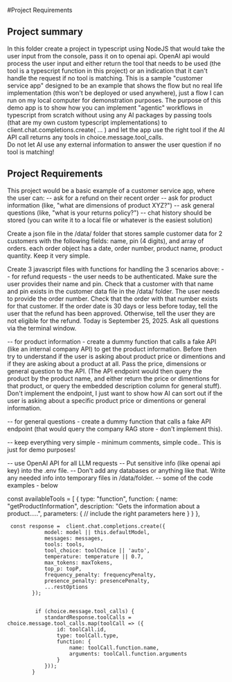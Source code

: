 #Project Requirements

## Project summary
In this folder create a project in typescript using NodeJS that would take the user input from the console, pass it on to openai api. 
OpenAI api would process the user input and either return the tool that needs to be used (the tool is a typescript function in this project) or an indication that it
can't handle the request if no tool is matching. 
This is a sample "customer service app" designed to be an example that shows the flow but no real life implementation (this won't be deployed or used anywhere), 
just a flow I can run on my local computer for demonstration purposes.
The purpose of this demo app is to show how you can implement "agentic" workflows in typescript from scratch without using any AI packages by passing tools (that are 
my own custom typescript implementations) to client.chat.completions.create( ... ) and let the app use the right tool if the AI API call returns any tools in 
choice.message.tool_calls.  
Do not let AI use any external information to answer the user question if no tool is matching! 

## Project Requirements
This project would be a basic example of a customer service app, where the user can:
-- ask for a refund on their recent order
-- ask for product information (like, "what are dimensions of product XYZ?")
-- ask general questions (like, "what is your returns policy?")
-- chat history should be stored (you can write it to a local file or whatever is the easiest solution)

Create a json file in the /data/ folder that stores sample customer data for 2 customers with the following fields: name, pin (4 digits), and array of orders.
each order object has a date, order number, product name, product quantity. Keep it very simple. 

Create 3 javascript files with functions for handling the 3 scenarios above:
-- for refund requests - the user needs to be authenticated. Make sure the user provides their name and pin. Check that a customer with that name and pin exists
in the customer data file in the /data/ folder. The user needs to provide the order number. Check that the order with that number exists for that customer. If the 
order date is 30 days or less before today, tell the user that the refund has been approved. Otherwise, tell the user they are not eligible for the refund. 
Today is September 25, 2025. Ask all questions via the terminal window.

-- for product information - create a dummy function that calls a fake API (like an internal company API) to get the product information. 
Before then try to understand if the user is asking about product price or dimentions and if they are asking about a product at all. Pass the price, dimensions or general question to the API. (The API endpoint would then query the product by the product name, and either return the price or dimentions for that product, or 
query the embedded description column for general stuff). Don't implement the endpoint, I just want to show how AI can sort out if the user is asking about a specific 
product price or dimentions or general information.

-- for general questions - create a dummy function that calls a fake API endpoint (that would query the company RAG store - don't implement this).

-- keep everything very simple - minimum comments, simple code.. This is just for demo purposes!

-- use OpenAI API for all LLM requests
-- Put sensitive info (like openai api key) into the .env file.
-- Don't add any databases or anything like that. Write any needed info into temporary files in /data/folder. 
-- some of the code examples - below

const availableTools = [
    {
        type: "function",
        function: {
            name: "getProductInformation",
            description: "Gets the information about a product.....",
            parameters: {
               // include the right parameters here
            }
        }
    },


     const response =  client.chat.completions.create({
                model: model || this.defaultModel,
                messages: messages,
                tools: tools,
                tool_choice: toolChoice || 'auto',
                temperature: temperature || 0.7,
                max_tokens: maxTokens,
                top_p: topP,
                frequency_penalty: frequencyPenalty,
                presence_penalty: presencePenalty,
                ...restOptions
            });


             if (choice.message.tool_calls) {
                standardResponse.toolCalls = choice.message.tool_calls.map(toolCall => ({
                    id: toolCall.id,
                    type: toolCall.type,
                    function: {
                        name: toolCall.function.name,
                        arguments: toolCall.function.arguments
                    }
                }));
            }


